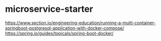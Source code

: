 # microservice-starter

https://www.section.io/engineering-education/running-a-multi-container-springboot-postgresql-application-with-docker-compose/
https://spring.io/guides/topicals/spring-boot-docker/